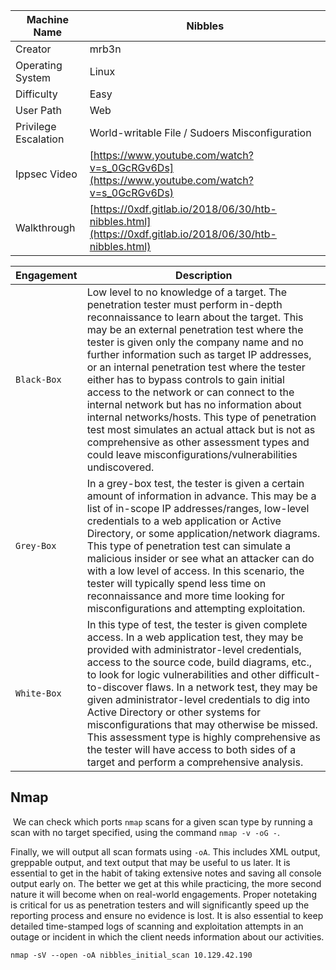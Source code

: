 
|Machine Name|Nibbles|
|---|---|
|Creator|mrb3n|
|Operating System|Linux|
|Difficulty|Easy|
|User Path|Web|
|Privilege Escalation|World-writable File / Sudoers Misconfiguration|
|Ippsec Video|[https://www.youtube.com/watch?v=s_0GcRGv6Ds](https://www.youtube.com/watch?v=s_0GcRGv6Ds)|
|Walkthrough|[https://0xdf.gitlab.io/2018/06/30/htb-nibbles.html](https://0xdf.gitlab.io/2018/06/30/htb-nibbles.html)|

| **Engagement** | **Description**                                                                                                                                                                                                                                                                                                                                                                                                                                                                                                                                                                                                                                                                      |
| -------------- | ------------------------------------------------------------------------------------------------------------------------------------------------------------------------------------------------------------------------------------------------------------------------------------------------------------------------------------------------------------------------------------------------------------------------------------------------------------------------------------------------------------------------------------------------------------------------------------------------------------------------------------------------------------------------------------ |
| `Black-Box`    | Low level to no knowledge of a target. The penetration tester must perform in-depth reconnaissance to learn about the target. This may be an external penetration test where the tester is given only the company name and no further information such as target IP addresses, or an internal penetration test where the tester either has to bypass controls to gain initial access to the network or can connect to the internal network but has no information about internal networks/hosts. This type of penetration test most simulates an actual attack but is not as comprehensive as other assessment types and could leave misconfigurations/vulnerabilities undiscovered. |
| `Grey-Box`     | In a grey-box test, the tester is given a certain amount of information in advance. This may be a list of in-scope IP addresses/ranges, low-level credentials to a web application or Active Directory, or some application/network diagrams. This type of penetration test can simulate a malicious insider or see what an attacker can do with a low level of access. In this scenario, the tester will typically spend less time on reconnaissance and more time looking for misconfigurations and attempting exploitation.                                                                                                                                                       |
| `White-Box`    | In this type of test, the tester is given complete access. In a web application test, they may be provided with administrator-level credentials, access to the source code, build diagrams, etc., to look for logic vulnerabilities and other difficult-to-discover flaws. In a network test, they may be given administrator-level credentials to dig into Active Directory or other systems for misconfigurations that may otherwise be missed. This assessment type is highly comprehensive as the tester will have access to both sides of a target and perform a comprehensive analysis.                                                                                        |

## Nmap

 We can check which ports `nmap` scans for a given scan type by running a scan with no target specified, using the command `nmap -v -oG -`.

Finally, we will output all scan formats using `-oA`. This includes XML output, greppable output, and text output that may be useful to us later. It is essential to get in the habit of taking extensive notes and saving all console output early on. The better we get at this while practicing, the more second nature it will become when on real-world engagements. Proper notetaking is critical for us as penetration testers and will significantly speed up the reporting process and ensure no evidence is lost. It is also essential to keep detailed time-stamped logs of scanning and exploitation attempts in an outage or incident in which the client needs information about our activities.

```shell-session
nmap -sV --open -oA nibbles_initial_scan 10.129.42.190
```

